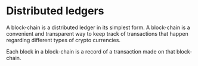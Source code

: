 # Distributed ledgers
A block-chain is a distributed ledger in its simplest form. A block-chain is a convenient and transparent way to keep track of transactions that happen regarding different types of crypto currencies.

Each block in a block-chain is a record of a transaction made on that block-chain.  

